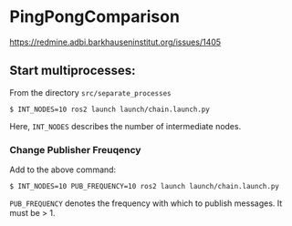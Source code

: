 # PingPongComparison

https://redmine.adbi.barkhauseninstitut.org/issues/1405

## Start multiprocesses:
From the directory `src/separate_processes`

```console
$ INT_NODES=10 ros2 launch launch/chain.launch.py
```

Here, `INT_NODES` describes the number of intermediate nodes.

### Change Publisher Freuqency

Add to the above command:

```console
$ INT_NODES=10 PUB_FREQUENCY=10 ros2 launch launch/chain.launch.py
```

`PUB_FREQUENCY` denotes the frequency with which to publish messages. It must be > 1.